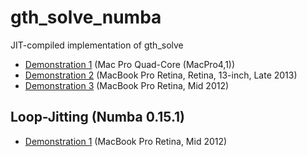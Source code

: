 gth_solve_numba
===============

JIT-compiled implementation of gth_solve

* [Demonstration 1](http://nbviewer.ipython.org/github/oyamad/gth_solve_numba/blob/master/gth_solve_jit_demo01.ipynb)
  (Mac Pro Quad-Core (MacPro4,1))
* [Demonstration 2](http://nbviewer.ipython.org/github/oyamad/gth_solve_numba/blob/master/gth_solve_jit_demo02.ipynb)
  (MacBook Pro Retina, Retina, 13-inch, Late 2013)
* [Demonstration 3](http://nbviewer.ipython.org/github/oyamad/gth_solve_numba/blob/master/gth_solve_jit_demo03.ipynb)
  (MacBook Pro Retina, Mid 2012)

## Loop-Jitting (Numba 0.15.1)

* [Demonstration 1](http://nbviewer.ipython.org/github/oyamad/gth_solve_numba/blob/master/loop_jitting01.ipynb)
  (MacBook Pro Retina, Mid 2012)
